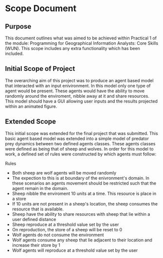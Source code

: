 # Scope Document

## Purpose
This document outlines what was aimed to be achieved within Practical 1 of the module: Programming for Geographical Information Analysts: Core Skills (WUN). This scope includes any extra functionality which has been included.

## Initial Scope of Project
The overarching aim of this project was to produce an agent based model that interacted with an input enivironment. In this model only one type of agent would be present. These agents would have the ability to move randomly around the enviroment, nibble away at it and share resources. This model should have a GUI allowing user inputs and the results projected within an animated figure.

## Extended Scope
This initial scope was extended for the final project that was submitted. This basic agent based model was extended into a simple model of predator prey dynamics between two defined agents classes. These agents classes were defined as being that of sheep and wolves. In order for this model to work, a defined set of rules were constructed by which agents must follow:

Rules
* Both sheep are wolf agents will be moved randomly
* The expection to this is at boundary of the enivronment's domain. In these scenarios an agents movement should be restricted such that the agent remain in the domain.
* Sheep nibble the enviroment 10 units at a time. This resource is place in a store
* If 10 units are not present in a sheep's location, the sheep consumes the resource that is available.
* Sheep have the ability to share resources with sheep that lie within a user defined distance
* Sheep reproduce at a threshold value set by the user
* On reproduction, the store of a sheep will be reset to 0
* Wolf agents do not consume the environment
* Wolf agents consume any sheep that lie adjacent to their location and increase their store by 1
* Wolf agents will reproduce at a threshold value set by the user

